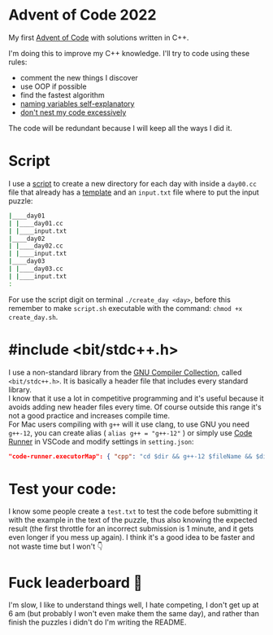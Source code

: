 # Advent of Code 2022
My first [Advent of Code](https://adventofcode.com/2022) with solutions written in C++.

I'm doing this to improve my C++ knowledge. I'll try to code using these rules:
- comment the new things I discover
- use OOP if possible
- find the fastest algorithm
- [naming variables self-explanatory](https://youtu.be/-J3wNP6u5YU)
- [don't nest my code excessively](https://youtu.be/CFRhGnuXG-4)

The code will be redundant because I will keep all the ways I did it.

# Script
I use a [script](/create_day.sh) to create a new directory for each day with inside a `day00.cc` file that already has a [template](/template.cc) and an `input.txt` file where to put the input puzzle:
```zsh
|____day01
| |____day01.cc
| |____input.txt
|____day02
| |____day02.cc
| |____input.txt
|____day03
| |____day03.cc
| |____input.txt
:
```
For use the script digit on terminal `./create_day <day>`, before this remember to make `script.sh` executable with the command: `chmod +x create_day.sh`.

# #include <bit/stdc++.h>
I use a non-standard library from the [GNU Compiler Collection](https://gcc.gnu.org/), called `<bit/stdc++.h>`. It is basically a header file that includes every standard library.<br>
I know that it use a lot in competitive programming and it's useful because it avoids adding new header files every time. Of course outside this range it's not a good practice and increases compile time.<br>
For Mac users compiling with `g++` will it use clang, to use GNU you need `g++-12`, you can create alias ( `alias g++ = "g++-12"` ) or simply use [Code Runner](https://marketplace.visualstudio.com/items?itemName=formulahendry.code-runner) in VSCode and modify settings in `setting.json`:
```json
"code-runner.executorMap": { "cpp": "cd $dir && g++-12 $fileName && $dir/a.out" }
```

# Test your code: 
I know some people create a `test.txt` to test the code before submitting it with the example in the text of the puzzle, thus also knowing the expected result (the first throttle for an incorrect submission is 1 minute, and it gets even longer if you mess up again). I think it's a good idea to be faster and not waste time but I won't :point_down:

# Fuck leaderboard :fu:
I'm slow, I like to understand things well, I hate competing, I don't get up at 6 am (but probably I won't even make them the same day), and rather than finish the puzzles i didn't do I'm writing the README.
